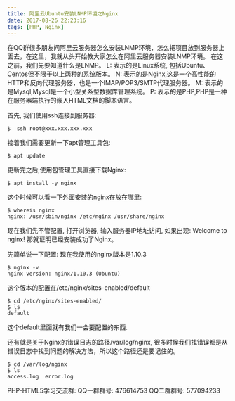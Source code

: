 ```yaml
---
title: 阿里云Ubuntu安装LNMP环境之Nginx
date: 2017-08-26 22:23:16
tags: [PHP, Nginx]
---
```

在QQ群很多朋友问阿里云服务器怎么安装LNMP环境，怎么把项目放到服务器上面去，在这里，我就从头开始教大家怎么在阿里云服务器安装LNMP环境。
在这之前，我们先要知道什么是LNMP。
L: 表示的是Linux系统, 包括Ubuntu、Centos但不限于以上两种的系统版本。
N: 表示的是Nginx,这是一个高性能的HTTP和反向代理服务器，也是一个IMAP/POP3/SMTP代理服务器。
M: 表示的是Mysql,Mysql是一个小型关系型数据库管理系统。
P: 表示的是PHP,PHP是一种在服务器端执行的嵌入HTML文档的脚本语言。
<!-- more -->

首先, 我们使用ssh连接到服务器:
```
$  ssh root@xxx.xxx.xxx.xxx
```
接着我们需要更新一下apt管理工具包:
```
$ apt update
```
更新完之后,使用包管理工具直接下载Nginx:
```
$ apt install -y nginx
```
这个时候可以看一下外面安装的nginx在放在哪里:
```
$ whereis nginx
nginx: /usr/sbin/nginx /etc/nginx /usr/share/nginx
```
现在我们先不管配置, 打开浏览器, 输入服务器IP地址访问, 如果出现:
Welcome to nginx!
那就证明已经安装成功了Nginx。

先简单说一下配置:
现在我使用的nginx版本是1.10.3
```
$ nginx -v
nginx version: nginx/1.10.3 (Ubuntu)
```
这个版本的配置在/etc/nginx/sites-enabled/default
```
$ cd /etc/nginx/sites-enabled/
$ ls
default
```
这个default里面就有我们一会要配置的东西.

还有就是关于Nginx的错误日志的路径/var/log/nginx, 很多时候我们找错误都是从错误日志中找到问题的解决方法，所以这个路径还是要记住的。
```
$ cd /var/log/nginx
$ ls
access.log  error.log
```

PHP-HTML5学习交流群:
QQ一群群号: 476614753
QQ二群群号: 577094233
